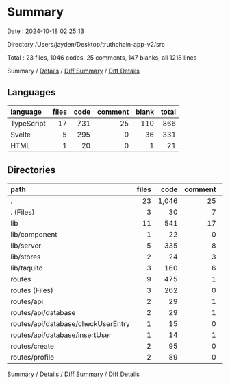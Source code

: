 # Summary

Date : 2024-10-18 02:25:13

Directory /Users/jayden/Desktop/truthchain-app-v2/src

Total : 23 files,  1046 codes, 25 comments, 147 blanks, all 1218 lines

Summary / [Details](details.md) / [Diff Summary](diff.md) / [Diff Details](diff-details.md)

## Languages
| language | files | code | comment | blank | total |
| :--- | ---: | ---: | ---: | ---: | ---: |
| TypeScript | 17 | 731 | 25 | 110 | 866 |
| Svelte | 5 | 295 | 0 | 36 | 331 |
| HTML | 1 | 20 | 0 | 1 | 21 |

## Directories
| path | files | code | comment | blank | total |
| :--- | ---: | ---: | ---: | ---: | ---: |
| . | 23 | 1,046 | 25 | 147 | 1,218 |
| . (Files) | 3 | 30 | 7 | 5 | 42 |
| lib | 11 | 541 | 17 | 83 | 641 |
| lib/component | 1 | 22 | 0 | 5 | 27 |
| lib/server | 5 | 335 | 8 | 48 | 391 |
| lib/stores | 2 | 24 | 3 | 4 | 31 |
| lib/taquito | 3 | 160 | 6 | 26 | 192 |
| routes | 9 | 475 | 1 | 59 | 535 |
| routes (Files) | 3 | 262 | 0 | 24 | 286 |
| routes/api | 2 | 29 | 1 | 3 | 33 |
| routes/api/database | 2 | 29 | 1 | 3 | 33 |
| routes/api/database/checkUserEntry | 1 | 15 | 0 | 1 | 16 |
| routes/api/database/insertUser | 1 | 14 | 1 | 2 | 17 |
| routes/create | 2 | 95 | 0 | 17 | 112 |
| routes/profile | 2 | 89 | 0 | 15 | 104 |

Summary / [Details](details.md) / [Diff Summary](diff.md) / [Diff Details](diff-details.md)